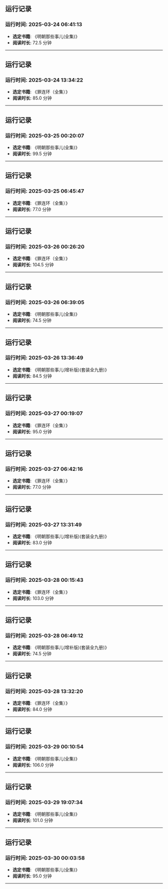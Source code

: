 ## 运行记录
### 运行时间: 2025-03-24 06:41:13
- **选定书籍**: 《明朝那些事儿(全集)》
- **阅读时长**: 72.5 分钟
------------------------------
## 运行记录
### 运行时间: 2025-03-24 13:34:22
- **选定书籍**: 《罪连环（全集）》
- **阅读时长**: 85.0 分钟
------------------------------
## 运行记录
### 运行时间: 2025-03-25 00:20:07
- **选定书籍**: 《明朝那些事儿(全集)》
- **阅读时长**: 99.5 分钟
------------------------------
## 运行记录
### 运行时间: 2025-03-25 06:45:47
- **选定书籍**: 《罪连环（全集）》
- **阅读时长**: 77.0 分钟
------------------------------
## 运行记录
### 运行时间: 2025-03-26 00:26:20
- **选定书籍**: 《罪连环（全集）》
- **阅读时长**: 104.5 分钟
------------------------------
## 运行记录
### 运行时间: 2025-03-26 06:39:05
- **选定书籍**: 《明朝那些事儿(全集)》
- **阅读时长**: 74.5 分钟
------------------------------
## 运行记录
### 运行时间: 2025-03-26 13:36:49
- **选定书籍**: 《明朝那些事儿(增补版)(套装全九册)》
- **阅读时长**: 84.5 分钟
------------------------------
## 运行记录
### 运行时间: 2025-03-27 00:19:07
- **选定书籍**: 《罪连环（全集）》
- **阅读时长**: 95.0 分钟
------------------------------
## 运行记录
### 运行时间: 2025-03-27 06:42:16
- **选定书籍**: 《罪连环（全集）》
- **阅读时长**: 77.0 分钟
------------------------------
## 运行记录
### 运行时间: 2025-03-27 13:31:49
- **选定书籍**: 《明朝那些事儿(增补版)(套装全九册)》
- **阅读时长**: 83.0 分钟
------------------------------
## 运行记录
### 运行时间: 2025-03-28 00:15:43
- **选定书籍**: 《罪连环（全集）》
- **阅读时长**: 103.0 分钟
------------------------------
## 运行记录
### 运行时间: 2025-03-28 06:49:12
- **选定书籍**: 《明朝那些事儿(增补版)(套装全九册)》
- **阅读时长**: 74.5 分钟
------------------------------
## 运行记录
### 运行时间: 2025-03-28 13:32:20
- **选定书籍**: 《罪连环（全集）》
- **阅读时长**: 84.0 分钟
------------------------------
## 运行记录
### 运行时间: 2025-03-29 00:10:54
- **选定书籍**: 《明朝那些事儿(全集)》
- **阅读时长**: 106.0 分钟
------------------------------
## 运行记录
### 运行时间: 2025-03-29 19:07:34
- **选定书籍**: 《明朝那些事儿(全集)》
- **阅读时长**: 101.0 分钟
------------------------------
## 运行记录
### 运行时间: 2025-03-30 00:03:58
- **选定书籍**: 《明朝那些事儿(全集)》
- **阅读时长**: 95.0 分钟
------------------------------
